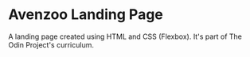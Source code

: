 # Avenzoo Landing Page
A landing page created using HTML and CSS (Flexbox). It's part of The Odin Project's curriculum.
